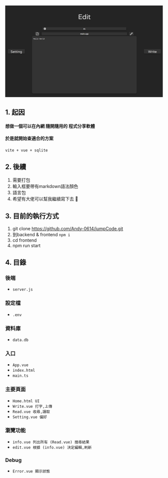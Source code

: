 
![](image.png)
## 1. 起因
#### 想做一個可以在內網 隨開隨用的 程式分享軟體
#### 於是就開始查適合的方案 
```vite + vue + sqlite```
## 2. 後續
1. 需要打包
2. 輸入框要帶有markdown語法顏色
3. 語言包 
4. 希望有大佬可以幫我繼續寫下去 🫠
## 3. 目前的執行方式
1. git clone https://github.com/Andy-0614/jumpCode.git
2. 到backend & frontend ```npm i```
3. cd frontend
4. npm run start
## 4. 目錄
### 後端
- `server.js `
### 設定檔
- `.env`
### 資料庫
- `data.db`
### 入口
- `App.vue`
- `index.html`
- `main.ts`
### 主要頁面
- `Home.html UI`
- `Write.vue 打字,上傳`
- `Read.vue 收尋,讀取`
- `Setting.vue 偏好`
### 瀏覽功能
- `info.vue 列出所有 (Read.vue) 搜尋結果`
- `edit.vue 根據 (info.vue) 決定編輯,刷新`
### Debug
- `Error.vue 顯示狀態`
